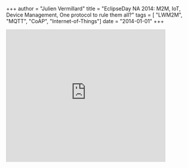 
+++
author = "Julien Vermillard"
title = "EclipseDay NA 2014: M2M, IoT, Device Management, One protocol to rule them all?"
tags = [ "LWM2M", "MQTT", "CoAP", "Internet-of-Things"]
date = "2014-01-01"
+++

<iframe src="https://www.slideshare.net/slideshow/embed_code/32508273" width="427" height="356" frameborder="0" marginwidth="0" marginheight="0" scrolling="no" style="border:1px solid #CCC; border-width:1px 1px 0; margin-bottom:5px; max-width: 100%;" allowfullscreen> </iframe>
